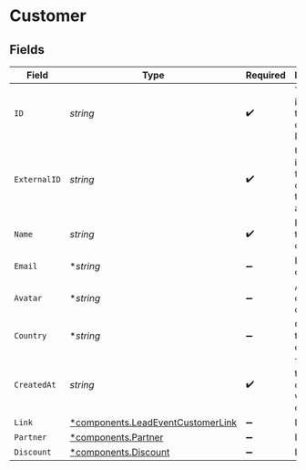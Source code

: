 # Customer


## Fields

| Field                                                                                 | Type                                                                                  | Required                                                                              | Description                                                                           |
| ------------------------------------------------------------------------------------- | ------------------------------------------------------------------------------------- | ------------------------------------------------------------------------------------- | ------------------------------------------------------------------------------------- |
| `ID`                                                                                  | *string*                                                                              | :heavy_check_mark:                                                                    | The unique identifier of the customer in Dub.                                         |
| `ExternalID`                                                                          | *string*                                                                              | :heavy_check_mark:                                                                    | Unique identifier for the customer in the client's app.                               |
| `Name`                                                                                | *string*                                                                              | :heavy_check_mark:                                                                    | Name of the customer.                                                                 |
| `Email`                                                                               | **string*                                                                             | :heavy_minus_sign:                                                                    | Email of the customer.                                                                |
| `Avatar`                                                                              | **string*                                                                             | :heavy_minus_sign:                                                                    | Avatar URL of the customer.                                                           |
| `Country`                                                                             | **string*                                                                             | :heavy_minus_sign:                                                                    | Country of the customer.                                                              |
| `CreatedAt`                                                                           | *string*                                                                              | :heavy_check_mark:                                                                    | The date the customer was created.                                                    |
| `Link`                                                                                | [*components.LeadEventCustomerLink](../../models/components/leadeventcustomerlink.md) | :heavy_minus_sign:                                                                    | N/A                                                                                   |
| `Partner`                                                                             | [*components.Partner](../../models/components/partner.md)                             | :heavy_minus_sign:                                                                    | N/A                                                                                   |
| `Discount`                                                                            | [*components.Discount](../../models/components/discount.md)                           | :heavy_minus_sign:                                                                    | N/A                                                                                   |